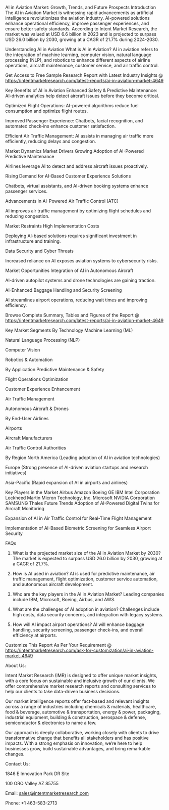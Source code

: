 AI in Aviation Market: Growth, Trends, and Future Prospects
Introduction
The AI in Aviation Market is witnessing rapid advancements as artificial intelligence revolutionizes the aviation industry. AI-powered solutions enhance operational efficiency, improve passenger experiences, and ensure better safety standards. According to Intent Market Research, the market was valued at USD 6.6 billion in 2023 and is projected to surpass USD 26.0 billion by 2030, growing at a CAGR of 21.7% during 2024-2030.

Understanding AI in Aviation
What is AI in Aviation?
AI in aviation refers to the integration of machine learning, computer vision, natural language processing (NLP), and robotics to enhance different aspects of airline operations, aircraft maintenance, customer service, and air traffic control.

Get Access to Free Sample Research Report with Latest Industry Insights @  https://intentmarketresearch.com/latest-reports/ai-in-aviation-market-4649

Key Benefits of AI in Aviation
Enhanced Safety & Predictive Maintenance: AI-driven analytics help detect aircraft issues before they become critical.

Optimized Flight Operations: AI-powered algorithms reduce fuel consumption and optimize flight routes.

Improved Passenger Experience: Chatbots, facial recognition, and automated check-ins enhance customer satisfaction.

Efficient Air Traffic Management: AI assists in managing air traffic more efficiently, reducing delays and congestion.

Market Dynamics
Market Drivers
Growing Adoption of AI-Powered Predictive Maintenance

Airlines leverage AI to detect and address aircraft issues proactively.

Rising Demand for AI-Based Customer Experience Solutions

Chatbots, virtual assistants, and AI-driven booking systems enhance passenger services.

Advancements in AI-Powered Air Traffic Control (ATC)

AI improves air traffic management by optimizing flight schedules and reducing congestion.

Market Restraints
High Implementation Costs

Deploying AI-based solutions requires significant investment in infrastructure and training.

Data Security and Cyber Threats

Increased reliance on AI exposes aviation systems to cybersecurity risks.

Market Opportunities
Integration of AI in Autonomous Aircraft

AI-driven autopilot systems and drone technologies are gaining traction.

AI-Enhanced Baggage Handling and Security Screening

AI streamlines airport operations, reducing wait times and improving efficiency.

Browse Complete Summary, Tables and Figures of the Report @ https://intentmarketresearch.com/latest-reports/ai-in-aviation-market-4649

Key Market Segments
By Technology
Machine Learning (ML)

Natural Language Processing (NLP)

Computer Vision

Robotics & Automation

By Application
Predictive Maintenance & Safety

Flight Operations Optimization

Customer Experience Enhancement

Air Traffic Management

Autonomous Aircraft & Drones

By End-User
Airlines

Airports

Aircraft Manufacturers

Air Traffic Control Authorities

By Region
North America (Leading adoption of AI in aviation technologies)

Europe (Strong presence of AI-driven aviation startups and research initiatives)

Asia-Pacific (Rapid expansion of AI in airports and airlines)

Key Players in the Market
Airbus
Amazon
Boeing
GE
IBM
Intel Corporation
Lockheed Martin
Micron Technology, Inc.
Microsoft
NVIDIA Corporation
SAMSUNG
Thales
Future Trends
Adoption of AI-Powered Digital Twins for Aircraft Monitoring

Expansion of AI in Air Traffic Control for Real-Time Flight Management

Implementation of AI-Based Biometric Screening for Seamless Airport Security

FAQs
1. What is the projected market size of the AI in Aviation Market by 2030?
The market is expected to surpass USD 26.0 billion by 2030, growing at a CAGR of 21.7%.

2. How is AI used in aviation?
AI is used for predictive maintenance, air traffic management, flight optimization, customer service automation, and autonomous aircraft development.

3. Who are the key players in the AI in Aviation Market?
Leading companies include IBM, Microsoft, Boeing, Airbus, and AWS.

4. What are the challenges of AI adoption in aviation?
Challenges include high costs, data security concerns, and integration with legacy systems.

5. How will AI impact airport operations?
AI will enhance baggage handling, security screening, passenger check-ins, and overall efficiency at airports.


Customize This Report As Per Your Requirement @  https://intentmarketresearch.com/ask-for-customization/ai-in-aviation-market-4649

About Us:

Intent Market Research (IMR) is designed to offer unique market insights, with a core focus on sustainable and inclusive growth of our clients. We offer comprehensive market research reports and consulting services to help our clients to take data-driven business decisions.

Our market intelligence reports offer fact-based and relevant insights across a range of industries including chemicals & materials, healthcare, food & beverage, automotive & transportation, energy & power, packaging, industrial equipment, building & construction, aerospace & defense, semiconductor & electronics to name a few.

Our approach is deeply collaborative, working closely with clients to drive transformative change that benefits all stakeholders and has positive impacts. With a strong emphasis on innovation, we’re here to help businesses grow, build sustainable advantages, and bring remarkable changes.

Contact Us:

1846 E Innovation Park DR Site

100 ORO Valley AZ 85755

Email: sales@intentmarketresearch.com

Phone: +1 463-583-2713
